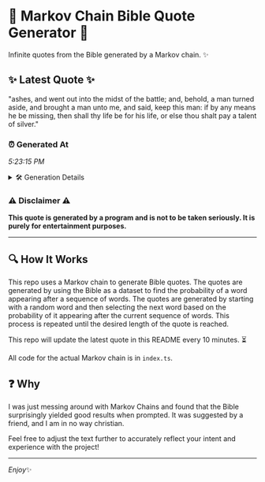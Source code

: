 # 📖 Markov Chain Bible Quote Generator 📖

Infinite quotes from the Bible generated by a Markov chain. ✨

## ✨ Latest Quote ✨
"ashes, and went out into the midst of the battle; and, behold, a man turned aside, and brought a man unto me, and said, keep this man: if by any means he be missing, then shall thy life be for his life, or else thou shalt pay a talent of silver."

### ⏰ Generated At
*5:23:15 PM*

<details>
    <summary>🛠️ Generation Details</summary>
    <p>
        <strong>🌱 Seed:</strong> ashes,<br>
        <strong>🔄 Iterations:</strong> 50<br>
        <strong>📜 Context History:</strong><br>[ ashes, ]: and<br>[ ashes,, and ]: went<br>[ ashes,, and, went ]: out<br>[ ashes,, and, went, out ]: into<br>[ ashes,, and, went, out, into ]: the<br>[ ashes,, and, went, out, into, the ]: midst<br>[ and, went, out, into, the, midst ]: of<br>[ went, out, into, the, midst, of ]: the<br>[ out, into, the, midst, of, the ]: battle;<br>[ into, the, midst, of, the, battle; ]: and,<br>[ the, midst, of, the, battle;, and, ]: behold,<br>[ midst, of, the, battle;, and,, behold, ]: a<br>[ of, the, battle;, and,, behold,, a ]: man<br>[ the, battle;, and,, behold,, a, man ]: turned<br>[ battle;, and,, behold,, a, man, turned ]: aside,<br>[ and,, behold,, a, man, turned, aside, ]: and<br>[ behold,, a, man, turned, aside,, and ]: brought<br>[ a, man, turned, aside,, and, brought ]: a<br>[ man, turned, aside,, and, brought, a ]: man<br>[ turned, aside,, and, brought, a, man ]: unto<br>[ aside,, and, brought, a, man, unto ]: me,<br>[ and, brought, a, man, unto, me, ]: and<br>[ brought, a, man, unto, me,, and ]: said,<br>[ a, man, unto, me,, and, said, ]: keep<br>[ man, unto, me,, and, said,, keep ]: this<br>[ unto, me,, and, said,, keep, this ]: man:<br>[ me,, and, said,, keep, this, man: ]: if<br>[ and, said,, keep, this, man:, if ]: by<br>[ said,, keep, this, man:, if, by ]: any<br>[ keep, this, man:, if, by, any ]: means<br>[ this, man:, if, by, any, means ]: he<br>[ man:, if, by, any, means, he ]: be<br>[ if, by, any, means, he, be ]: missing,<br>[ by, any, means, he, be, missing, ]: then<br>[ any, means, he, be, missing,, then ]: shall<br>[ means, he, be, missing,, then, shall ]: thy<br>[ he, be, missing,, then, shall, thy ]: life<br>[ be, missing,, then, shall, thy, life ]: be<br>[ missing,, then, shall, thy, life, be ]: for<br>[ then, shall, thy, life, be, for ]: his<br>[ shall, thy, life, be, for, his ]: life,<br>[ thy, life, be, for, his, life, ]: or<br>[ life, be, for, his, life,, or ]: else<br>[ be, for, his, life,, or, else ]: thou<br>[ for, his, life,, or, else, thou ]: shalt<br>[ his, life,, or, else, thou, shalt ]: pay<br>[ life,, or, else, thou, shalt, pay ]: a<br>[ or, else, thou, shalt, pay, a ]: talent<br>[ else, thou, shalt, pay, a, talent ]: of<br>[ thou, shalt, pay, a, talent, of ]: silver.<br>
    </p>
</details>

### ⚠️ Disclaimer ⚠️
**This quote is generated by a program and is not to be taken seriously. It is purely for entertainment purposes.**

---

## 🔍 How It Works

This repo uses a Markov chain to generate Bible quotes. The quotes are generated by using the Bible as a dataset to find the probability of a word appearing after a sequence of words. The quotes are generated by starting with a random word and then selecting the next word based on the probability of it appearing after the current sequence of words. This process is repeated until the desired length of the quote is reached.

This repo will update the latest quote in this README every 10 minutes. ⏳

All code for the actual Markov chain is in `index.ts`.

## ❓ Why

I was just messing around with Markov Chains and found that the Bible surprisingly yielded good results when prompted. 
It was suggested by a friend, and I am in no way christian.

Feel free to adjust the text further to accurately reflect your intent and experience with the project!

---

*Enjoy*✨
